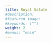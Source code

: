 ```yaml
---
title: Royal Salute
#description: 
#featured_image: 
#keywords: [""]
weight: 2
#menus: "main"
---
```

